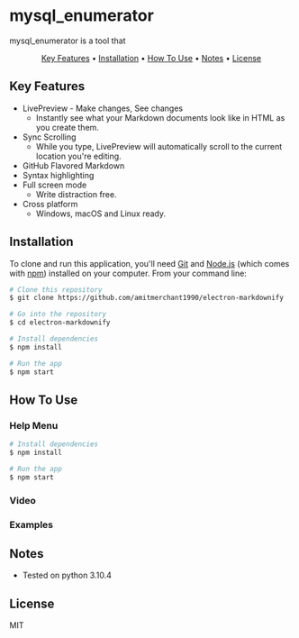 # mysql_enumerator
mysql_enumerator is a tool that 


<p align="center">
  <a href="#key-features">Key Features</a> •
  <a href="#installation">Installation</a> •
  <a href="#how-to-use">How To Use</a> •
  <a href="#notes">Notes</a> •
  <a href="#license">License</a>
</p>


## Key Features

* LivePreview - Make changes, See changes
  - Instantly see what your Markdown documents look like in HTML as you create them.
* Sync Scrolling
  - While you type, LivePreview will automatically scroll to the current location you're editing.
* GitHub Flavored Markdown  
* Syntax highlighting
* Full screen mode
  - Write distraction free.
* Cross platform
  - Windows, macOS and Linux ready.

## Installation

To clone and run this application, you'll need [Git](https://git-scm.com) and [Node.js](https://nodejs.org/en/download/) (which comes with [npm](http://npmjs.com)) installed on your computer. From your command line:

```bash
# Clone this repository
$ git clone https://github.com/amitmerchant1990/electron-markdownify

# Go into the repository
$ cd electron-markdownify

# Install dependencies
$ npm install

# Run the app
$ npm start
```

## How To Use

### Help Menu

```bash
# Install dependencies
$ npm install

# Run the app
$ npm start
```

### Video

### Examples


## Notes

* Tested on python 3.10.4

## License

MIT
